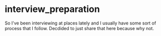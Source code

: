 # interview_preparation
So I've been interviewing at places lately and I usually have some sort of process that I follow. Decdided to just share that here because why not. 
